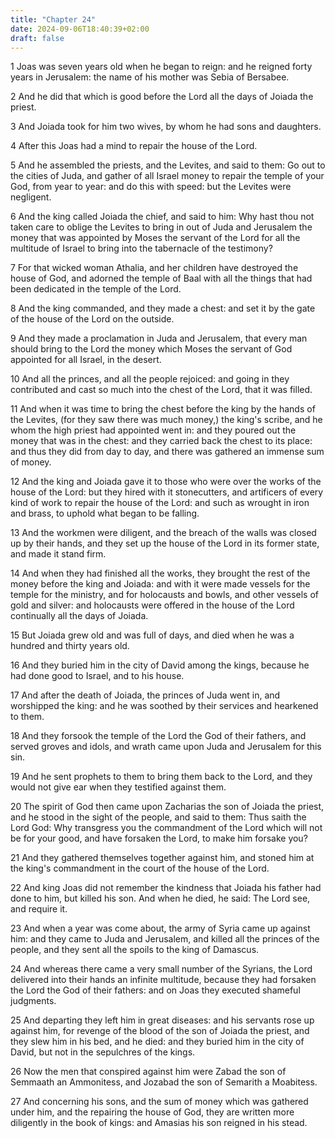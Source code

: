 ```yaml
---
title: "Chapter 24"
date: 2024-09-06T18:40:39+02:00
draft: false
---
```




1 Joas was seven years old when he began to reign: and he reigned forty years in Jerusalem: the name of his mother was Sebia of Bersabee.

2 And he did that which is good before the Lord all the days of Joiada the priest.

3 And Joiada took for him two wives, by whom he had sons and daughters.

4 After this Joas had a mind to repair the house of the Lord.

5 And he assembled the priests, and the Levites, and said to them: Go out to the cities of Juda, and gather of all Israel money to repair the temple of your God, from year to year: and do this with speed: but the Levites were negligent.

6 And the king called Joiada the chief, and said to him: Why hast thou not taken care to oblige the Levites to bring in out of Juda and Jerusalem the money that was appointed by Moses the servant of the Lord for all the multitude of Israel to bring into the tabernacle of the testimony?

7 For that wicked woman Athalia, and her children have destroyed the house of God, and adorned the temple of Baal with all the things that had been dedicated in the temple of the Lord.

8 And the king commanded, and they made a chest: and set it by the gate of the house of the Lord on the outside.

9 And they made a proclamation in Juda and Jerusalem, that every man should bring to the Lord the money which Moses the servant of God appointed for all Israel, in the desert.

10 And all the princes, and all the people rejoiced: and going in they contributed and cast so much into the chest of the Lord, that it was filled.

11 And when it was time to bring the chest before the king by the hands of the Levites, (for they saw there was much money,) the king's scribe, and he whom the high priest had appointed went in: and they poured out the money that was in the chest: and they carried back the chest to its place: and thus they did from day to day, and there was gathered an immense sum of money.

12 And the king and Joiada gave it to those who were over the works of the house of the Lord: but they hired with it stonecutters, and artificers of every kind of work to repair the house of the Lord: and such as wrought in iron and brass, to uphold what began to be falling.

13 And the workmen were diligent, and the breach of the walls was closed up by their hands, and they set up the house of the Lord in its former state, and made it stand firm.

14 And when they had finished all the works, they brought the rest of the money before the king and Joiada: and with it were made vessels for the temple for the ministry, and for holocausts and bowls, and other vessels of gold and silver: and holocausts were offered in the house of the Lord continually all the days of Joiada.

15 But Joiada grew old and was full of days, and died when he was a hundred and thirty years old.

16 And they buried him in the city of David among the kings, because he had done good to Israel, and to his house.

17 And after the death of Joiada, the princes of Juda went in, and worshipped the king: and he was soothed by their services and hearkened to them.

18 And they forsook the temple of the Lord the God of their fathers, and served groves and idols, and wrath came upon Juda and Jerusalem for this sin.

19 And he sent prophets to them to bring them back to the Lord, and they would not give ear when they testified against them.

20 The spirit of God then came upon Zacharias the son of Joiada the priest, and he stood in the sight of the people, and said to them: Thus saith the Lord God: Why transgress you the commandment of the Lord which will not be for your good, and have forsaken the Lord, to make him forsake you?

21 And they gathered themselves together against him, and stoned him at the king's commandment in the court of the house of the Lord.

22 And king Joas did not remember the kindness that Joiada his father had done to him, but killed his son. And when he died, he said: The Lord see, and require it.

23 And when a year was come about, the army of Syria came up against him: and they came to Juda and Jerusalem, and killed all the princes of the people, and they sent all the spoils to the king of Damascus.

24 And whereas there came a very small number of the Syrians, the Lord delivered into their hands an infinite multitude, because they had forsaken the Lord the God of their fathers: and on Joas they executed shameful judgments.

25 And departing they left him in great diseases: and his servants rose up against him, for revenge of the blood of the son of Joiada the priest, and they slew him in his bed, and he died: and they buried him in the city of David, but not in the sepulchres of the kings.

26 Now the men that conspired against him were Zabad the son of Semmaath an Ammonitess, and Jozabad the son of Semarith a Moabitess.

27 And concerning his sons, and the sum of money which was gathered under him, and the repairing the house of God, they are written more diligently in the book of kings: and Amasias his son reigned in his stead.

